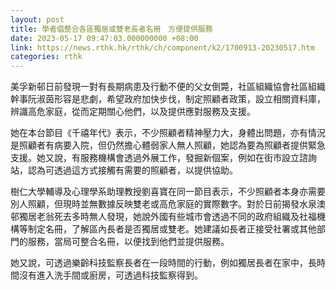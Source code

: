 ```yaml
---
layout: post
title: 學者倡整合各區獨居或雙老長者名冊　方便提供服務
date: 2023-05-17 09:47:03.000000000 +08:00
link: https://news.rthk.hk/rthk/ch/component/k2/1700913-20230517.htm
categories: rthk
---
```


美孚新邨日前發現一對有長期病患及行動不便的父女倒斃，社區組織協會社區組織幹事阮淑茵形容是悲劇，希望政府加快步伐，制定照顧者政策，設立相關資料庫，辨識高危家庭，從而定期關心他們，以及提供應對服務及支援。

她在本台節目《千禧年代》表示，不少照顧者精神壓力大，身體出問題，亦有情況是照顧者有病要入院，但仍然擔心體弱家人無人照顧，她認為要為照顧者提供緊急支援。她又說，有服務機構會透過外展工作，發掘新個案，例如在街市設立諮詢站，認為可透過這方式接觸有需要的照顧者，以提供協助。

樹仁大學輔導及心理學系助理教授劉喜寶在同一節目表示，不少照顧者本身亦需要別人照顧，但現時並無數據反映雙老或高危家庭的實際數字。對於日前揭發水泉澳邨獨居老翁死去多時無人發現，她說外國有些城市會透過不同的政府組織及社福機構等制定名冊，了解區內長者是否獨居或雙老。她建議如長者正接受社署或其他部門的服務，當局可整合名冊，以便找到他們並提供服務。

她又說，可透過樂齡科技監察長者在一段時間的行動，例如獨居長者在家中，長時間沒有進入洗手間或廚房，可透過科技監察得到。
